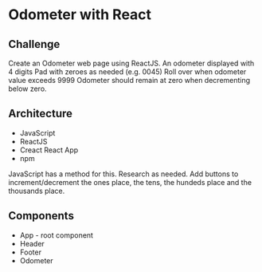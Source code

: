# Odometer with React

## Challenge
Create an Odometer web page using ReactJS.
An odometer displayed with 4 digits
Pad with zeroes as needed (e.g. 0045)
Roll over when odometer value exceeds 9999
Odometer should remain at zero when decrementing below zero.


## Architecture
* JavaScript
* ReactJS
* Creact React App
* npm


JavaScript has a method for this. Research as needed.
Add buttons to increment/decrement the ones place, the tens, the hundeds place and the thousands place.


## Components
* App - root component
* Header 
* Footer
* Odometer
